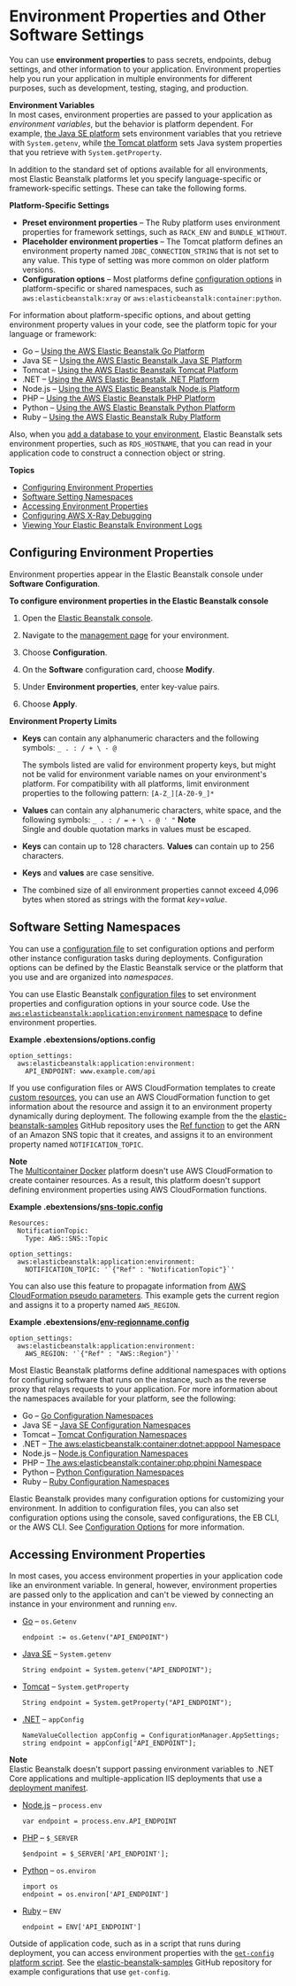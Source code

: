 # Environment Properties and Other Software Settings<a name="environments-cfg-softwaresettings"></a>

You can use **environment properties** to pass secrets, endpoints, debug settings, and other information to your application\. Environment properties help you run your application in multiple environments for different purposes, such as development, testing, staging, and production\.

**Environment Variables**  
In most cases, environment properties are passed to your application as *environment variables*, but the behavior is platform dependent\. For example, [the Java SE platform](java-se-platform.md) sets environment variables that you retrieve with `System.getenv`, while [the Tomcat platform](java-tomcat-platform.md) sets Java system properties that you retrieve with `System.getProperty`\.

In addition to the standard set of options available for all environments, most Elastic Beanstalk platforms let you specify language\-specific or framework\-specific settings\. These can take the following forms\.

**Platform\-Specific Settings**
+ **Preset environment properties** – The Ruby platform uses environment properties for framework settings, such as `RACK_ENV` and `BUNDLE_WITHOUT`\.
+ **Placeholder environment properties** – The Tomcat platform defines an environment property named `JDBC_CONNECTION_STRING` that is not set to any value\. This type of setting was more common on older platform versions\.
+ **Configuration options** – Most platforms define [configuration options](command-options.md) in platform\-specific or shared namespaces, such as `aws:elasticbeanstalk:xray` or `aws:elasticbeanstalk:container:python`\.

For information about platform\-specific options, and about getting environment property values in your code, see the platform topic for your language or framework:
+ Go – [Using the AWS Elastic Beanstalk Go Platform](go-environment.md)
+ Java SE – [Using the AWS Elastic Beanstalk Java SE Platform](java-se-platform.md)
+ Tomcat – [Using the AWS Elastic Beanstalk Tomcat Platform](java-tomcat-platform.md)
+ \.NET – [Using the AWS Elastic Beanstalk \.NET Platform](create_deploy_NET.container.console.md)
+ Node\.js – [Using the AWS Elastic Beanstalk Node\.js Platform](create_deploy_nodejs.container.md)
+ PHP – [Using the AWS Elastic Beanstalk PHP Platform](create_deploy_PHP.container.md)
+ Python – [Using the AWS Elastic Beanstalk Python Platform](create-deploy-python-container.md)
+ Ruby – [Using the AWS Elastic Beanstalk Ruby Platform](create_deploy_Ruby.container.md)

Also, when you [add a database to your environment](using-features.managing.db.md), Elastic Beanstalk sets environment properties, such as `RDS_HOSTNAME`, that you can read in your application code to construct a connection object or string\.

**Topics**
+ [Configuring Environment Properties](#environments-cfg-softwaresettings-console)
+ [Software Setting Namespaces](#environments-cfg-softwaresettings-configfiles)
+ [Accessing Environment Properties](#environments-cfg-softwaresettings-accessing)
+ [Configuring AWS X\-Ray Debugging](environment-configuration-debugging.md)
+ [Viewing Your Elastic Beanstalk Environment Logs](environments-cfg-logging.md)

## Configuring Environment Properties<a name="environments-cfg-softwaresettings-console"></a>

Environment properties appear in the Elastic Beanstalk console under **Software Configuration**\.

**To configure environment properties in the Elastic Beanstalk console**

1. Open the [Elastic Beanstalk console](https://console.aws.amazon.com/elasticbeanstalk)\.

1. Navigate to the [management page](environments-console.md) for your environment\.

1. Choose **Configuration**\.

1. On the **Software** configuration card, choose **Modify**\.

1. Under **Environment properties**, enter key\-value pairs\.

1. Choose **Apply**\.

**Environment Property Limits**
+ **Keys** can contain any alphanumeric characters and the following symbols: `_ . : / + \ - @`

  The symbols listed are valid for environment property keys, but might not be valid for environment variable names on your environment's platform\. For compatibility with all platforms, limit environment properties to the following pattern: `[A-Z_][A-Z0-9_]*`
+ **Values** can contain any alphanumeric characters, white space, and the following symbols: `_ . : / = + \ - @ ' "`
**Note**  
Single and double quotation marks in values must be escaped\.
+ **Keys** can contain up to 128 characters\. **Values** can contain up to 256 characters\.
+ **Keys** and **values** are case sensitive\.
+ The combined size of all environment properties cannot exceed 4,096 bytes when stored as strings with the format *key*=*value*\.

## Software Setting Namespaces<a name="environments-cfg-softwaresettings-configfiles"></a>

You can use a [configuration file](ebextensions.md) to set configuration options and perform other instance configuration tasks during deployments\. Configuration options can be defined by the Elastic Beanstalk service or the platform that you use and are organized into *namespaces*\.

You can use Elastic Beanstalk [configuration files](ebextensions.md) to set environment properties and configuration options in your source code\. Use the [`aws:elasticbeanstalk:application:environment` namespace](command-options-general.md#command-options-general-elasticbeanstalkapplicationenvironment) to define environment properties\.

**Example \.ebextensions/options\.config**  

```
option_settings:
  aws:elasticbeanstalk:application:environment:
    API_ENDPOINT: www.example.com/api
```

If you use configuration files or AWS CloudFormation templates to create [custom resources](environment-resources.md), you can use an AWS CloudFormation function to get information about the resource and assign it to an environment property dynamically during deployment\. The following example from the the [elastic\-beanstalk\-samples](https://github.com/awsdocs/elastic-beanstalk-samples/) GitHub repository uses the [Ref function](ebextensions-functions.md) to get the ARN of an Amazon SNS topic that it creates, and assigns it to an environment property named `NOTIFICATION_TOPIC`\.

**Note**  
The [Multicontainer Docker](create_deploy_docker_ecs.md) platform doesn't use AWS CloudFormation to create container resources\. As a result, this platform doesn't support defining environment properties using AWS CloudFormation functions\.

**Example \.ebextensions/[sns\-topic\.config](https://github.com/awsdocs/elastic-beanstalk-samples/tree/master/configuration-files/aws-provided/resource-configuration/sns-topic.config)**  

```
Resources:
  NotificationTopic:
    Type: AWS::SNS::Topic

option_settings:
  aws:elasticbeanstalk:application:environment:
    NOTIFICATION_TOPIC: '`{"Ref" : "NotificationTopic"}`'
```

You can also use this feature to propagate information from [AWS CloudFormation pseudo parameters](https://docs.aws.amazon.com/AWSCloudFormation/latest/UserGuide/pseudo-parameter-reference.html)\. This example gets the current region and assigns it to a property named `AWS_REGION`\.

**Example \.ebextensions/[env\-regionname\.config](https://github.com/awsdocs/elastic-beanstalk-samples/tree/master/configuration-files/aws-provided/instance-configuration/env-regionname.config)**  

```
option_settings:
  aws:elasticbeanstalk:application:environment:
    AWS_REGION: '`{"Ref" : "AWS::Region"}`'
```

Most Elastic Beanstalk platforms define additional namespaces with options for configuring software that runs on the instance, such as the reverse proxy that relays requests to your application\. For more information about the namespaces available for your platform, see the following:
+ Go – [Go Configuration Namespaces](go-environment.md#go-namespaces)
+ Java SE – [Java SE Configuration Namespaces](java-se-platform.md#java-se-namespaces)
+ Tomcat – [Tomcat Configuration Namespaces](java-tomcat-platform.md#java-tomcat-namespaces)
+ \.NET – [The aws:elasticbeanstalk:container:dotnet:apppool Namespace](create_deploy_NET.container.console.md#dotnet-namespaces)
+ Node\.js – [Node\.js Configuration Namespaces](create_deploy_nodejs.container.md#nodejs-namespaces)
+ PHP – [The aws:elasticbeanstalk:container:php:phpini Namespace](create_deploy_PHP.container.md#php-namespaces)
+ Python – [Python Configuration Namespaces](create-deploy-python-container.md#python-namespaces)
+ Ruby – [Ruby Configuration Namespaces](create_deploy_Ruby.container.md#ruby-namespaces)

Elastic Beanstalk provides many configuration options for customizing your environment\. In addition to configuration files, you can also set configuration options using the console, saved configurations, the EB CLI, or the AWS CLI\. See [Configuration Options](command-options.md) for more information\.

## Accessing Environment Properties<a name="environments-cfg-softwaresettings-accessing"></a>

In most cases, you access environment properties in your application code like an environment variable\. In general, however, environment properties are passed only to the application and can't be viewed by connecting an instance in your environment and running `env`\.
+ [Go](go-environment.md#go-options-properties) – `os.Getenv`

  ```
  endpoint := os.Getenv("API_ENDPOINT")
  ```
+ [Java SE](java-se-platform.md#java-se-options-properties) – `System.getenv`

  ```
  String endpoint = System.getenv("API_ENDPOINT");
  ```
+ [Tomcat](java-tomcat-platform.md#java-tomcat-options-properties) – `System.getProperty`

  ```
  String endpoint = System.getProperty("API_ENDPOINT");
  ```
+ [\.NET](create_deploy_NET.container.console.md#dotnet-console-properties) – `appConfig`

  ```
  NameValueCollection appConfig = ConfigurationManager.AppSettings;
  string endpoint = appConfig["API_ENDPOINT"];
  ```
**Note**  
Elastic Beanstalk doesn't support passing environment variables to \.NET Core applications and multiple\-application IIS deployments that use a [deployment manifest](dotnet-manifest.md)\.
+ [Node\.js](create_deploy_nodejs.container.md#nodejs-platform-console-envprops) – `process.env`

  ```
  var endpoint = process.env.API_ENDPOINT
  ```
+ [PHP](create_deploy_PHP.container.md#php-console-properties) – `$_SERVER`

  ```
  $endpoint = $_SERVER['API_ENDPOINT'];
  ```
+ [Python](create-deploy-python-container.md#create-deploy-python-custom-container-envprop) – `os.environ`

  ```
  import os
  endpoint = os.environ['API_ENDPOINT']
  ```
+ [Ruby](create_deploy_Ruby.container.md#create_deploy_Ruby.env.console.ruby.envprops) – `ENV`

  ```
  endpoint = ENV['API_ENDPOINT']
  ```

Outside of application code, such as in a script that runs during deployment, you can access environment properties with the [`get-config` platform script](custom-platforms-scripts.md)\. See the [elastic\-beanstalk\-samples](https://github.com/awsdocs/elastic-beanstalk-samples/search?utf8=%E2%9C%93&q=get-config) GitHub repository for example configurations that use `get-config`\.